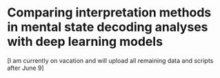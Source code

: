 # Comparing interpretation methods in mental state decoding analyses with deep learning models

[I am currently on vacation and will upload all remaining data and scripts after June 9]
